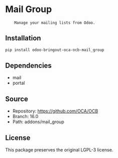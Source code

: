 # Mail Group


        Manage your mailing lists from Odoo.
    

## Installation

```bash
pip install odoo-bringout-oca-ocb-mail_group
```

## Dependencies

- mail
- portal

## Source

- Repository: https://github.com/OCA/OCB
- Branch: 16.0
- Path: addons/mail_group

## License

This package preserves the original LGPL-3 license.
